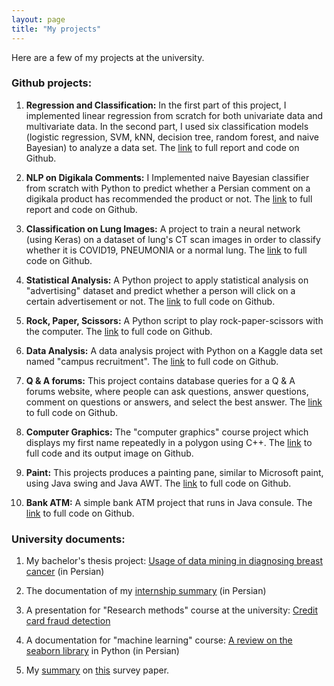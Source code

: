 ```yaml
---
layout: page
title: "My projects"
---
```


Here are a few of my projects at the university.

### Github projects:

1. **Regression and Classification:** In the first part of this project, I implemented linear regression from scratch for both univariate data and multivariate data. In the second part, I used six classification models (logistic regression, SVM, kNN, decision tree, random forest, and naive Bayesian) to analyze a data set. The [link](https://github.com/Atefeh-Mohammadi/regression-and-classification) to full report and code on Github.

2. **NLP on Digikala Comments:** I Implemented naive Bayesian classifier from scratch with Python to predict whether a Persian comment on a digikala product has recommended the product or not. The [link](https://github.com/Atefeh-Mohammadi/digikala_comments_analysis) to full report and code on Github.

3. **Classification on Lung Images:** A project to train a neural network (using Keras) on a dataset of lung's CT scan images in order to classify whether it is COVID19, PNEUMONIA or a normal lung. The [link](https://github.com/Atefeh-Mohammadi/lungs_image_classification) to full code on Github.

4. **Statistical Analysis:** A Python project to apply statistical analysis on "advertising" dataset and predict whether a person will click on a certain advertisement or not. The [link](https://github.com/Atefeh-Mohammadi/statistical-analysis) to full code on Github.

5. **Rock, Paper, Scissors:** A Python script to play rock-paper-scissors with the computer. The [link](https://github.com/Atefeh-Mohammadi/Rock-Paper-Scissors) to full code on Github.

6. **Data Analysis:** A data analysis project with Python on a Kaggle data set named "campus recruitment". The [link](https://github.com/Atefeh-Mohammadi/Data-Analysis_ML) to full code on Github.

7. **Q & A forums:** This project contains database queries for a Q & A forums website, where people can ask questions, answer questions, comment on questions or answers, and select the best answer. The [link](https://github.com/Atefeh-Mohammadi/DB_Lab) to full code on Github.

8. **Computer Graphics:** The "computer graphics" course project which displays my first name repeatedly in a polygon using C++. The [link](https://github.com/Atefeh-Mohammadi/computer-graphics) to full code and its output image on Github.

9. **Paint:** This projects produces a painting pane, similar to Microsoft paint, using Java swing and Java AWT. The [link](https://github.com/Atefeh-Mohammadi/paint) to full code on Github.

10. **Bank ATM:** A simple bank ATM project that runs in Java consule. The [link](https://github.com/Atefeh-Mohammadi/ATM_with_java) to full code on Github.


### University documents:

1. My bachelor's thesis project: [Usage of data mining in diagnosing breast cancer](https://drive.google.com/file/d/1x-lpgi6FqWfyuzn-0eIiy5XaT_DM0gwQ/view?usp=sharing) (in Persian)

2. The documentation of my [internship summary](https://drive.google.com/file/d/1T4ftSFccMPEcSv3B6PFPzoicofPMxp6Y/view?usp=sharing) (in Persian)

3. A presentation for "Research methods" course at the university: [Credit card fraud detection](https://docs.google.com/presentation/d/1J_0HHGUpBFqbx12LWbw6TYI67vj1i4hq/edit?usp=sharing&ouid=106270436315250149593&rtpof=true&sd=true)

4. A documentation for "machine learning" course: [A review on the seaborn library](https://drive.google.com/file/d/1rNLOLngcq4NSoVZEfyh_tueCbjSogEtx/view?usp=sharing) in Python (in Persian)

5. My [summary](https://docs.google.com/presentation/d/1JLXmaa1RsVDnogzgAUP59WEXxYSlWqM0/edit?usp=sharing&ouid=106270436315250149593&rtpof=true&sd=true) on [this](https://link.springer.com/article/10.1007/s10916-011-9710-5) survey paper.
